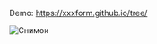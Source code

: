 Demo: https://xxxform.github.io/tree/

![Снимок](https://github.com/xxxform/tree/assets/26012820/5262e1b5-25f4-4601-afab-1f065e4a225b)
